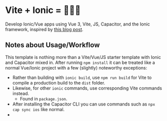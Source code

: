 # Vite + Ionic = 💜💚💙
Develop Ionic/Vue apps using Vue 3, Vite, JS, Capacitor, and the Ionic framework, inspired by [this blog post](https://dev.to/aaronksaunders/getting-started-with-vitejs-ionic-framework-beta-v6-and-vuejs-2o8l).

## Notes about Usage/Workflow
This template is nothing more than a Vite/Vue/JS starter template with Ionic and Capacitor mixed in. After running `npm install` it can be treated like a normal Vue/Ionic project with a few (slightly) noteworthy exceptions:
* Rather than building with `ionic build`, use `npm run build` for Vite to compile a production build to the `dist` folder.
* Likewise, for other `ionic` commands, use corresponding Vite commands instead.
  * Found in `package.json`. 
* After installing the Capacitor CLI you can use commands such as `npx cap sync ios` like normal. 
* 
